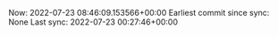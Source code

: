 Now: 2022-07-23 08:46:09.153566+00:00 Earliest commit since sync: None Last sync: 2022-07-23 00:27:46+00:00
